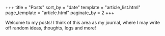 +++
title = "Posts"
sort_by = "date"
template = "article_list.html"
page_template = "article.html"
paginate_by = 2
+++

Welcome to my posts! I think of this area as my journal, where I may write off random ideas, thoughts, logs and more!
